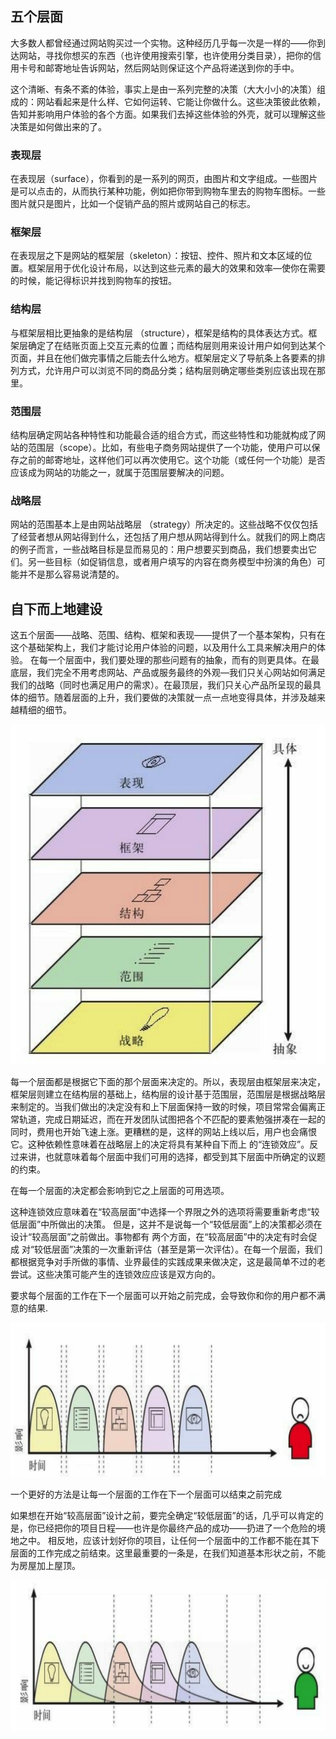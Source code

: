 ## 五个层面

大多数人都曾经通过网站购买过一个实物。这种经历几乎每一次是一样的——你到达网站，寻找你想买的东西（也许使用搜索引擎，也许使用分类目录），把你的信用卡号和邮寄地址告诉网站，然后网站则保证这个产品将递送到你的手中。

这个清晰、有条不紊的体验，事实上是由一系列完整的决策（大大小小的决策）组成的：网站看起来是什么样、它如何运转、它能让你做什么。这些决策彼此依赖，告知并影响用户体验的各个方面。如果我们去掉这些体验的外壳，就可以理解这些决策是如何做出来的了。

### 表现层

在表现层（surface），你看到的是一系列的网页，由图片和文字组成。一些图片是可以点击的，从而执行某种功能，例如把你带到购物车里去的购物车图标。一些图片就只是图片，比如一个促销产品的照片或网站自己的标志。

### 框架层

在表现层之下是网站的框架层（skeleton）：按钮、控件、照片和文本区域的位置。框架层用于优化设计布局，以达到这些元素的最大的效果和效率—使你在需要的时候，能记得标识并找到购物车的按钮。

### 结构层

与框架层相比更抽象的是结构层 （structure），框架是结构的具体表达方式。框 架层确定了在结账页面上交互元素的位置；而结构层则用来设计用户如何到达某个页面，并且在他们做完事情之后能去什么地方。框架层定义了导航条上各要素的排列方式，允许用户可以浏览不同的商品分类；结构层则确定哪些类别应该出现在那里。

### 范围层

结构层确定网站各种特性和功能最合适的组合方式，而这些特性和功能就构成了网站的范围层（scope）。比如，有些电子商务网站提供了一个功能，使用户可以保存之前的邮寄地址，这样他们可以再次使用它。这个功能（或任何一个功能）是否应该成为网站的功能之一，就属于范围层要解决的问题。


### 战略层

网站的范围基本上是由网站战略层 （strategy）所决定的。这些战略不仅仅包括了经营者想从网站得到什么，还包括了用户想从网站得到什么。就我们的网上商店的例子而言，一些战略目标是显而易见的：用户想要买到商品，我们想要卖出它们。另一些目标（如促销信息，或者用户填写的内容在商务模型中扮演的角色）可能并不是那么容易说清楚的。

## 自下而上地建设

这五个层面——战略、范围、结构、框架和表现——提供了一个基本架构，只有在这个基础架构上，我们才能讨论用户体验的问题，以及用什么工具来解决用户的体验。 在每一个层面中，我们要处理的那些问题有的抽象，而有的则更具体。在最底层，我们完全不用考虑网站、产品或服务最终的外观—我们只关心网站如何满足我们的战略（同时也满足用户的需求）。在最顶层，我们只关心产品所呈现的最具体的细节。随着层面的上升，我们要做的决策就一点一点地变得具体，并涉及越来越精细的细节。

![](用户体验要素的五个层面.png)

每一个层面都是根据它下面的那个层面来决定的。所以，表现层由框架层来决定，框架层则建立在结构层的基础上，结构层的设计基于范围层，范围层是根据战略层来制定的。当我们做出的决定没有和上下层面保持一致的时候，项目常常会偏离正常轨道，完成日期延迟，而在开发团队试图把各个不匹配的要素勉强拼凑在一起的同时，费用也开始飞速上涨。更糟糕的是，这样的网站上线以后，用户也会痛恨它。这种依赖性意味着在战略层上的决定将具有某种自下而上 的“连锁效应”。反过来讲，也就意味着每个层面中我们可用的选择，都受到其下层面中所确定的议题的约束。

在每一个层面的决定都会影响到它之上层面的可用选项。

这种连锁效应意味着在“较高层面”中选择一个界限之外的选项将需要重新考虑“较低层面”中所做出的决策。 但是，这并不是说每一个“较低层面”上的决策都必须在设计“较高层面”之前做出。事物都有 两个方面，在“较高层面”中的决定有时会促成 对“较低层面”决策的一次重新评估（甚至是第一次评估）。在每一个层面，我们都根据竞争对手所做的事情、业界最佳的实践成果来做决定，这是最简单不过的老尝试。这些决策可能产生的连锁效应应该是双方向的。

要求每个层面的工作在下一个层面可以开始之前完成，会导致你和你的用户都不满意的结果.

![](每层工作在上一级完成后完成.png)


一个更好的方法是让每一个层面的工作在下一个层面可以结束之前完成 

如果想在开始“较高层面”设计之前，要完全确定“较低层面”的话，几乎可以肯定的是，你已经把你的项目日程——也许是你最终产品的成功——扔进了一个危险的境地之中。 相反地，应该计划好你的项目，让任何一个层面中的工作都不能在其下层面的工作完成之前结束。这里最重要的一条是，在我们知道基本形状之前，不能为房屋加上屋顶。

![](每层工作在下一层结束前完成.png)